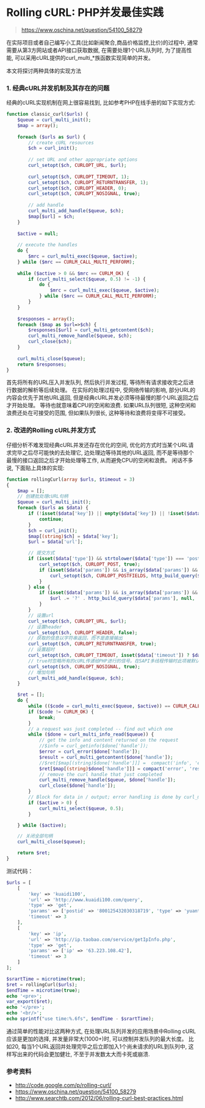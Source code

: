 # Rolling cURL: PHP并发最佳实践
> https://www.oschina.net/question/54100_58279

在实际项目或者自己编写小工具(比如新闻聚合,商品价格监控,比价)的过程中, 通常需要从第3方网站或者API接口获取数据, 在需要处理1个URL队列时, 为了提高性能, 可以采用cURL提供的curl_multi_*族函数实现简单的并发。

本文将探讨两种具体的实现方法

### 1. 经典cURL并发机制及其存在的问题

经典的cURL实现机制在网上很容易找到, 比如参考PHP在线手册的如下实现方式: 
```php
function classic_curl($urls) {
    $queue = curl_multi_init();
    $map = array();
 
    foreach ($urls as $url) {
        // create cURL resources
        $ch = curl_init();
 
        // set URL and other appropriate options
        curl_setopt($ch, CURLOPT_URL, $url);
 
        curl_setopt($ch, CURLOPT_TIMEOUT, 1);
        curl_setopt($ch, CURLOPT_RETURNTRANSFER, 1);
        curl_setopt($ch, CURLOPT_HEADER, 0);
        curl_setopt($ch, CURLOPT_NOSIGNAL, true);
 
        // add handle
        curl_multi_add_handle($queue, $ch);
        $map[$url] = $ch;
    }
 
    $active = null;
 
    // execute the handles
    do {
        $mrc = curl_multi_exec($queue, $active);
    } while ($mrc == CURLM_CALL_MULTI_PERFORM);
 
    while ($active > 0 && $mrc == CURLM_OK) {
        if (curl_multi_select($queue, 0.5) != -1) {
            do {
                $mrc = curl_multi_exec($queue, $active);
            } while ($mrc == CURLM_CALL_MULTI_PERFORM);
        }
    }
 
    $responses = array();
    foreach ($map as $url=>$ch) {
        $responses[$url] = curl_multi_getcontent($ch);
        curl_multi_remove_handle($queue, $ch);
        curl_close($ch);
    }
 
    curl_multi_close($queue);
    return $responses;
}
```

首先将所有的URL压入并发队列, 然后执行并发过程, 等待所有请求接收完之后进行数据的解析等后续处理。
在实际的处理过程中, 受网络传输的影响, 部分URL的内容会优先于其他URL返回, 但是经典cURL并发必须等待最慢的那个URL返回之后才开始处理。
等待也就意味着CPU的空闲和浪费. 如果URL队列很短, 这种空闲和浪费还处在可接受的范围, 但如果队列很长, 这种等待和浪费将变得不可接受。

### 2. 改进的Rolling cURL并发方式

仔细分析不难发现经典cURL并发还存在优化的空间, 优化的方式时当某个URL请求完毕之后尽可能快的去处理它, 边处理边等待其他的URL返回, 而不是等待那个最慢的接口返回之后才开始处理等工作, 从而避免CPU的空闲和浪费。
闲话不多说, 下面贴上具体的实现:

```php
function rollingCurl(array $urls, $timeout = 3)
{
    $map = [];
    // 创建批处理cURL句柄
    $queue = curl_multi_init();
    foreach ($urls as $data) {
        if (!isset($data['key']) || empty($data['key']) || !isset($data['url']) || empty($data['url'])) {
            continue;
        }
        $ch = curl_init();
        $map[(string)$ch] = $data['key'];
        $url = $data['url'];

        // 提交方式
        if (isset($data['type']) && strtolower($data['type']) === 'post') {
            curl_setopt($ch, CURLOPT_POST, true);
            if (isset($data['params']) && is_array($data['params']) && !empty($data['params'])) {
                curl_setopt($ch, CURLOPT_POSTFIELDS, http_build_query($data['params'], null, '&'));
            }
        } else {
            if (isset($data['params']) && is_array($data['params']) && !empty($data['params'])) {
                $url .= '?' . http_build_query($data['params'], null, '&');
            }
        }
        // 设置url
        curl_setopt($ch, CURLOPT_URL, $url);
        // 设置header
        curl_setopt($ch, CURLOPT_HEADER, false);
        // 获取的信息以字符串返回，而不是直接输出
        curl_setopt($ch, CURLOPT_RETURNTRANSFER, true);
        // 设置超时
        curl_setopt($ch, CURLOPT_TIMEOUT, isset($data['timeout']) ? $data['timeout'] : $timeout);
        // true时忽略所有的cURL传递给PHP进行的信号。在SAPI多线程传输时此项被默认启用，所以超时选项仍能使用
        curl_setopt($ch, CURLOPT_NOSIGNAL, true);
        // 增加句柄
        curl_multi_add_handle($queue, $ch);
    }

    $ret = [];
    do {
        while (($code = curl_multi_exec($queue, $active)) == CURLM_CALL_MULTI_PERFORM) ;
        if ($code != CURLM_OK) {
            break;
        }
        // a request was just completed -- find out which one
        while ($done = curl_multi_info_read($queue)) {
            // get the info and content returned on the request
            //$info = curl_getinfo($done['handle']);
            $error = curl_error($done['handle']);
            $result = curl_multi_getcontent($done['handle']);
            //$ret[$map[(string)$done['handle']]] =  compact('info', 'error', 'result');
            $ret[$map[(string)$done['handle']]] = compact('error', 'result');
            // remove the curl handle that just completed
            curl_multi_remove_handle($queue, $done['handle']);
            curl_close($done['handle']);
        }
        // Block for data in / output; error handling is done by curl_multi_exec
        if ($active > 0) {
            curl_multi_select($queue, 0.5);
        }

    } while ($active);

    // 关闭全部句柄
    curl_multi_close($queue);

    return $ret;
}
```

测试代码：
```php
$urls = [
    [
        'key' => 'kuaidi100',
        'url' => 'http://www.kuaidi100.com/query',
        'type' => 'get',
        'params' => ['postid' => '800125432030318719', 'type' => 'yuantong'],
        'timeout' => 3
    ],
    [
        'key' => 'ip',
        'url' => 'http://ip.taobao.com/service/getIpInfo.php',
        'type' => 'get',
        'params' => ['ip' => '63.223.108.42'],
        'timeout' => 3
    ]
];

$srartTime = microtime(true);
$ret = rollingCurl($urls);
$endTime = microtime(true);
echo '<pre>';
var_export($ret);
echo '</pre>';
echo '<br/>';
echo sprintf("use time:%.6fs", $endTime - $srartTime);
```

通过简单的性能对比这两种方式, 在处理URL队列并发的应用场景中Rolling cURL应该是更加的选择, 并发量非常大(1000+)时, 可以控制并发队列的最大长度。
比如20, 每当1个URL返回并处理完毕之后立即加入1个尚未请求的URL到队列中, 这样写出来的代码会更加健壮, 不至于并发数太大而卡死或崩溃. 

### 参考资料
- http://code.google.com/p/rolling-curl/
- https://www.oschina.net/question/54100_58279
- http://www.searchtb.com/2012/06/rolling-curl-best-practices.html
